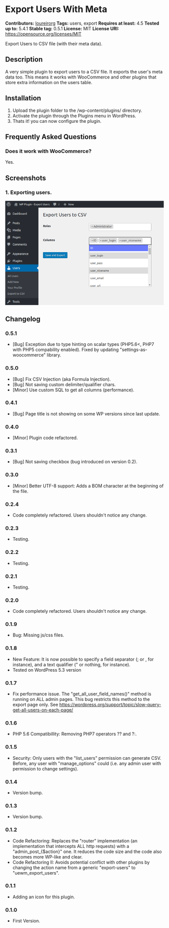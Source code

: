 # Export Users With Meta #
**Contributors:** [loureirorg](https://profiles.wordpress.org/loureirorg)
**Tags:** users, export
**Requires at least:** 4.5
**Tested up to:** 5.4.1
**Stable tag:** 0.5.1
**License:** MIT
**License URI:** https://opensource.org/licenses/MIT

Export Users to CSV file (with their meta data).

## Description ##

A very simple plugin to export users to a CSV file. It exports the user's meta data too. This means it works with WooCommerce and other plugins that store extra information on the users table.

## Installation ##

1. Upload the plugin folder to the /wp-content/plugins/ directory.
1. Activate the plugin through the Plugins menu in WordPress.
1. Thats it! you can now configure the plugin.

## Frequently Asked Questions ##

### Does it work with WooCommerce? ###

Yes.

## Screenshots ##

### 1. Exporting users. ###
![Exporting users.](/assets/screenshot-1.png)


## Changelog ##

### 0.5.1 ###
* [Bug] Exception due to type hinting on scalar types (PHP5.6<, PHP7 with PHP5 compability enabled). Fixed by updating "settings-as-woocommerce" library.

### 0.5.0 ###
* [Bug] Fix CSV Injection (aka Formula Injection).
* [Bug] Not saving custom delimiter/qualifier chars.
* [Minor] Use custom SQL to get all columns (performance).

### 0.4.1 ###
* [Bug] Page title is not showing on some WP versions since last update.

### 0.4.0 ###
* [Minor] Plugin code refactored.

### 0.3.1 ###
* [Bug] Not saving checkbox (bug introduced on version 0.2).

### 0.3.0 ###
* [Minor] Better UTF-8 support: Adds a BOM character at the beginning of the file.

### 0.2.4 ###
* Code completely refactored. Users shouldn't notice any change.

### 0.2.3 ###
* Testing.

### 0.2.2 ###
* Testing.

### 0.2.1 ###
* Testing.

### 0.2.0 ###
* Code completely refactored. Users shouldn't notice any change.

### 0.1.9 ###
* Bug: Missing js/css files.

### 0.1.8 ###
* New Feature: It is now possible to specify a field separator (; or , for instance), and a text qualifier (" or nothing, for instance).
* Tested on WordPress 5.3 version

### 0.1.7 ###
* Fix performance issue. The "get_all_user_field_names()" method is running on ALL admin pages. This bug restricts this method to the export page only. See https://wordpress.org/support/topic/slow-query-get-all-users-on-each-page/

### 0.1.6 ###
* PHP 5.6 Compatibillity: Removing PHP7 operators ?? and ?:.

### 0.1.5 ###
* Security: Only users with the "list_users" permission can generate CSV. Before, any user with "manage_options" could (i.e. any admin user with permission to change settings).

### 0.1.4 ###
* Version bump.

### 0.1.3 ###
* Version bump.

### 0.1.2 ###
* Code Refactoring: Replaces the "router" implementation (an implementation that intercepts ALL http requests) with a "admin_post_{$action}" one. It reduces the code size and the code also becomes more WP-like and clear.
* Code Refactoring II: Avoids potential conflict with other plugins by changing the action name from a generic "export-users" to "uewm_export_users".

### 0.1.1 ###
* Adding an icon for this plugin.

### 0.1.0 ###
* First Version.
